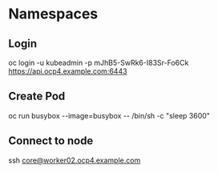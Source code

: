# Namespaces

## Login

oc login -u kubeadmin -p mJhB5-SwRk6-I83Sr-Fo6Ck https://api.ocp4.example.com:6443

## Create Pod

oc run busybox --image=busybox -- /bin/sh -c "sleep 3600"

## Connect to node

ssh core@worker02.ocp4.example.com

